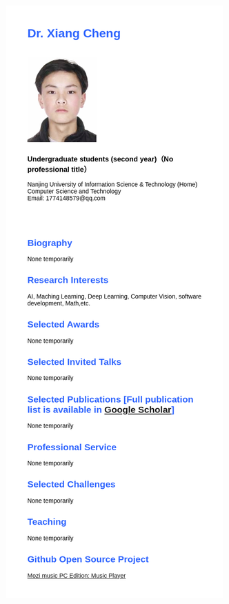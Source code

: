 <body>
	<div 
	     style="
		    font-family: Georgia, Helvetica, Arial, Verdana, san-serif, Times;
			color: #000;
			background-color: #ffffff;
			text-align: left;
			margin-top: 30px;
			margin-bottom: 30px;
			margin-left: auto;
			margin-right: auto;
			padding-left: 50px;
			padding-right: 50px;
			padding-top: 10px;
			padding-bottom: 30px;
			max-width: 960px;
		    ">
		<div style="margin-top:25px">
			<div style="height: 460px;">
				<div width="670px">
					<div>
						<h1 style = "color: #2E64FE;">Dr. Xiang Cheng &nbsp; </h1><h1></h1>
					</div>                       
					<img src="doc/Handsome guy photos.jpg" border="0" width="160"><br>
					<h3>Undergraduate students (second year)（No professional title） </h3> 
					<p>
						Nanjing University of Information Science & Technology (Home)<br>
						Computer Science and Technology<br>
						Email: 1774148579@qq.com <br>              
					</p>
				</div>
			</div>
			<div>
				<h2 style="color: #2E64FE;">Biography</h2>
					<p>None temporarily</p>
				<h2 style="color: #2E64FE;">Research Interests</h2>
					<p>AI, Maching Learning, Deep Learning, Computer Vision, software development, Math,etc.</p>
				<h2 style="color: #2E64FE;">Selected Awards</h2>
					<p>None temporarily</p>
				<h2 style="color: #2E64FE;">Selected Invited Talks</h2>
					<p>None temporarily</p>
				<h2 style="color: #2E64FE;">Selected Publications [Full publication list is available in <a href="">Google Scholar</a>]</h2>
					<p>None temporarily</p>
				<h2 style="color: #2E64FE;">Professional Service</h2>
					<p>None temporarily</p>
				<h2 style="color: #2E64FE;">Selected Challenges</h2>
					<p>None temporarily</p>
				<h2 style="color: #2E64FE;">Teaching</h2>
					<p>None temporarily</p>
				<h2 style="color: #2E64FE;">Github Open Source Project</h2>
					<p><a href="//github.com/Super-Badmen-Viper/MoZhiMusicPlayer">Mozi music PC Edition: Music Player</a></p>
			</div>
		</div>
	</div>
</body>
